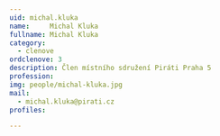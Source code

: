 ```yaml
---
uid: michal.kluka
name:     Michal Kluka
fullname: Michal Kluka
category:
  - clenove
ordclenove: 3
description: Člen místního sdružení Piráti Praha 5
profession:  
img: people/michal-kluka.jpg
mail:
  - michal.kluka@pirati.cz
profiles:

---
```

